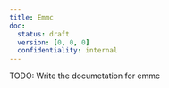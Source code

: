 ```yaml
---
title: Emmc
doc:
  status: draft
  version: [0, 0, 0]
  confidentiality: internal
---
```


TODO: Write the documetation for emmc
